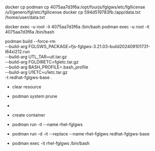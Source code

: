 docker cp 
podman cp 4075aa7d3f6a:/opt/fourjs/fglgws/etc/fgllicense /u1/genero/fgl/etc/fgllicense
docker cp 594d519783fb:/app/data.txt /home/user/data.txt


docker exec -u root -it 4075aa7d3f6a /bin/bash 
podman exec -u root -it 4075aa7d3f6a /bin/bash 

podman  build --force-rm \
     --build-arg FGLGWS_PACKAGE=fjs-fglgws-3.21.03-build202409101731-l64xl212.run \
     --build-arg UTL_TAR=utl.tar.gz \
     --build-arg FGLDIRETC=fgletc.tar.gz \
     --build-arg BASH_PROFILE=.bash_profile \
     --build-arg U1ETC=u1etc.tar.gz \
     -t redhat-fglgws-base .
 - clear resource
 - podman system prune


 - 
 - create container
 - podman run -it --name rhel-fglgws
 - podman run -d -it --replace --name rhel-fglgws redhat-fglgws-base
 - podman exec -it rhel-fglgws /bin/bash

